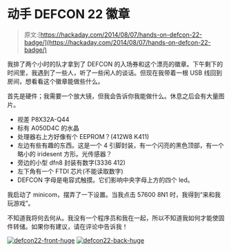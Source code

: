 # 动手 DEFCON 22 徽章

> 原文:[https://hackaday.com/2014/08/07/hands-on-defcon-22-badge/](https://hackaday.com/2014/08/07/hands-on-defcon-22-badge/)

我排了两个小时的队才拿到了 DEFCON 的入场券和这个漂亮的徽章。下午剩下的时间里，我遇到了一些人，听了一些闲人的谈话。但现在我带着一根 USB 线回到房间，想看看这个徽章能做些什么。

首先是硬件；我需要一个放大镜，但我会告诉你我能做什么。休息之后会有大量图片。

*   视差 P8X32A-Q44
*   标有 A050D4C 的水晶
*   处理器右上方好像有个 EEPROM？(412W8 K411)
*   左边有些有趣的东西。这是一个 4 引脚封装，有一个闪亮的黑色顶部，有一个略小的 iridesent 方形。光传感器？
*   旁边的小型 dfn8 封装有数字(3336 412)
*   左下角有一个 FTDI 芯片(不能读取数字)
*   DEFCON 字母是电容式触摸。它们影响中央字母上方的四个 led。

我启动了 minicom，摆弄了一下设置。当我点击 57600 8N1 时，我得到“来和我玩游戏”。

不知道我将何去何从。我没有一个程序员和我在一起，所以不知道我如何才能使固件转储。如果你有建议，请在评论中告诉我！

 [![defcon22-front-huge](../Images/14d2481893fa4a92aa3c3e8e50b22361.png "defcon22-front-huge")](https://hackaday.com/2014/08/07/hands-on-defcon-22-badge/defcon22-front-huge/)  [![defcon22-back-huge](../Images/b7d545e7674b9c668e8865905c2b115b.png "defcon22-back-huge")](https://hackaday.com/2014/08/07/hands-on-defcon-22-badge/defcon22-back-huge/)